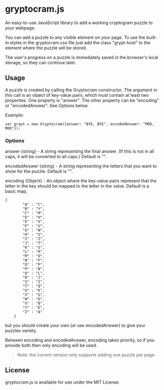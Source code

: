 # gryptocram.js

An easy-to-use JavaScript library to add a working cryptogram puzzle to your webpage.

You can add a puzzle to any visible element on your page. To use the built-in styles in the gryptocram.css file just add the class "grypt-host" to the element where the puzzle will be stored.

The user's progress on a puzzle is immediately saved in the browser's local storage, so they can continue later.

## Usage

A puzzle is created by calling the Gryptocram constructor. The argument in this call is an object of key-value pairs, which must contain at least two properties. One property is "answer". The other property can be "encoding" or "encodedAnswer". See Options below.

Example:

```
var grypt = new Gryptocram({answer: "BYE, BYE", encodedAnswer: "MOD, MOD"});
```

### Options

answer {string} - A string representing the final answer. (If this is not in all caps, it will be converted to all caps.) Default is "".

encodedAnswer {string} - A string representing the letters that you want to show for the puzzle. Default is "".

encoding {Object} - An object where the key-value pairs represent that the letter in the key should be mapped to the letter in the value. Default is a basic map,

```
{
		"A" : "C",
		"B" : "Y",
		"C" : "M",
		"D" : "H",
		"E" : "X",
		"F" : "U",
		"G" : "W",
		"H" : "V",
		"I" : "Z",
		"J" : "T",
		"K" : "S",
		"L" : "R",
		"M" : "O",
		"N" : "F",
		"O" : "P",
		"P" : "N",
		"Q" : "L",
		"R" : "J",
		"S" : "I",
		"T" : "Q",
		"U" : "K",
		"V" : "G",
		"W" : "D",
		"X" : "B",
		"Y" : "E",
		"Z" : "A"
	}
```

but you should create your own (or use encodedAnswer) to give your puzzles variety.

Between encoding and encodedAnswer, encoding takes priority, so if you provide both then only encoding will be used.

> Note: the current version only supports adding one puzzle per page.

## License

gryptocram.js is available for use under the MIT License.
